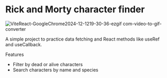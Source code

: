 # Rick and Morty character finder

![ViteReact-GoogleChrome2024-12-1219-30-36-ezgif com-video-to-gif-converter](https://github.com/user-attachments/assets/823c04e8-0e19-400e-b503-a62f21237253)


A simple project to practice data fetching and React methods like useRef and useCallback.

Features 

- Filter by dead or alive characters 
- Search characters by name and species
